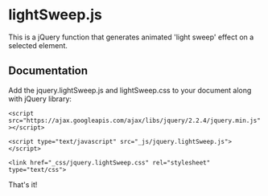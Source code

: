 lightSweep.js
=========

This is a jQuery function that generates animated 'light sweep' effect on a selected element.


Documentation
-------------

Add the jquery.lightSweep.js and lightSweep.css to your document along with jQuery library:

`<script src="https://ajax.googleapis.com/ajax/libs/jquery/2.2.4/jquery.min.js"></script>`

`<script type="text/javascript" src="_js/jquery.lightSweep.js"></script>`

`<link href="_css/jquery.lightSweep.css" rel="stylesheet" type="text/css">`

That's it!
